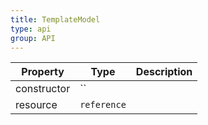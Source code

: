 ```yaml
---
title: TemplateModel
type: api
group: API
---
```


Property | Type | Description 
---|---|---
constructor | `` |
resource | `reference` |
